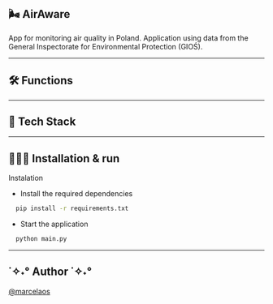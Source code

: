 
## 🌬 AirAware

App for monitoring air quality in Poland.
Application using data from the General Inspectorate for Environmental Protection (GIOŚ).

---

## 🛠️ Functions

---

## 🚀 Tech Stack

---
  
## 🏃🏻‍♀️ Installation & run

Instalation
* Install the required dependencies

```bash
  pip install -r requirements.txt
```

* Start the application

```bash
  python main.py
```
---

## ˙✧˖° Author ˙✧˖°

 [@marcelaos](https://github.com/marcela-os)
